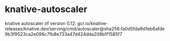 # knative-autoscaler
knative autoscaler of version 0.12: gcr.io/knative-releases/knative.dev/serving/cmd/autoscaler@sha256:fa0d5fda9d1eb6afde9b3f9523ca2e096c7fb8e733a47d424dda208b1f1585f7
